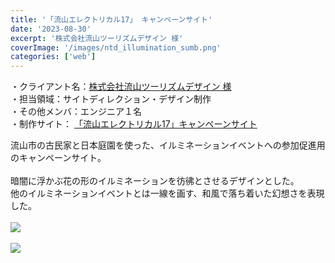 ```yaml
---
title: '「流山エレクトリカル17」 キャンペーンサイト'
date: '2023-08-30'
excerpt: '株式会社流山ツーリズムデザイン 様'
coverImage: '/images/ntd_illumination_sumb.png'
categories: ['web']
---
```


・クライアント名：[株式会社流山ツーリズムデザイン 様](https://ntd-event.com/about/)  
・担当領域：サイトディレクション・デザイン制作  
・その他メンバ：エンジニア１名  
・制作サイト： [「流山エレクトリカル17」キャンペーンサイト](https://ntd-event.com/electrical17/) 

流山市の古民家と日本庭園を使った、イルミネーションイベントへの参加促進用のキャンペーンサイト。<br><br>
暗闇に浮かぶ花の形のイルミネーションを彷彿とさせるデザインとした。<br>
他のイルミネーションイベントとは一線を画す、和風で落ち着いた幻想さを表現した。<br><br>
<img src="/images/ntd_illumination_01@2x.png"><br><br>
<img src="/images/ntd_illumination_02.png"><br><br>
